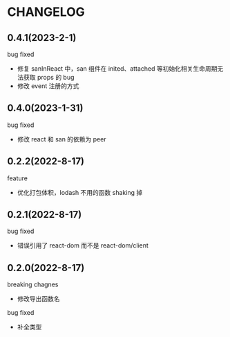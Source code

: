 # CHANGELOG

## 0.4.1(2023-2-1)

bug fixed

* 修复 sanInReact 中，san 组件在 inited、attached 等初始化相关生命周期无法获取 props 的 bug
* 修改 event 注册的方式

## 0.4.0(2023-1-31)

bug fixed

* 修改 react 和 san 的依赖为 peer

## 0.2.2(2022-8-17)

feature

* 优化打包体积，lodash 不用的函数 shaking 掉

## 0.2.1(2022-8-17)

bug fixed

* 错误引用了 react-dom 而不是 react-dom/client

## 0.2.0(2022-8-17)

breaking chagnes

* 修改导出函数名

bug fixed

* 补全类型
